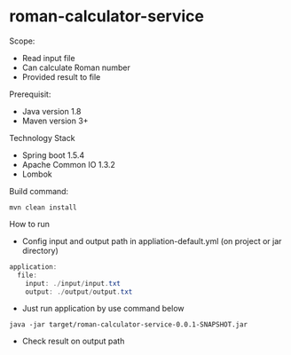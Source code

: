 # roman-calculator-service


Scope:
* Read input file
* Can calculate Roman number
* Provided result to file

Prerequisit:

 * Java version 1.8
 * Maven version 3+

Technology Stack

 * Spring boot 1.5.4
 * Apache Common IO 1.3.2
 * Lombok

Build command:

```shell
mvn clean install
```

How to run

* Config input and output path in appliation-default.yml (on project or jar directory)

```java
application:
  file:
    input: ./input/input.txt
    output: ./output/output.txt
```

* Just run application by use command below

```shell
java -jar target/roman-calculator-service-0.0.1-SNAPSHOT.jar
```

* Check result on output path


